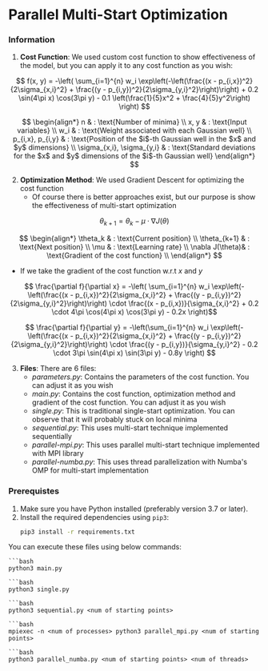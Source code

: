 # Parallel Multi-Start Optimization

### Information
1) **Cost Function**: We used custom cost function to show effectiveness of the model, but you can apply it to any cost function as you wish:

$$ f(x, y) = -\left( \sum_{i=1}^{n} w_i \exp\left(-\left(\frac{(x - p_{i,x})^2}{2\sigma_{x,i}^2} + \frac{(y - p_{i,y})^2}{2\sigma_{y,i}^2}\right)\right) + 0.2 \sin(4\pi x) \cos(3\pi y) - 0.1 \left(\frac{1}{5}x^2 + \frac{4}{5}y^2\right) \right) $$

$$ \begin{align*}
n & : \text{Number of minima} \\
x, y & : \text{Input variables} \\
w_i & : \text{Weight associated with each Gaussian well} \\
p_{i,x}, p_{i,y} & : \text{Position of the $i$-th Gaussian well in the $x$ and $y$ dimensions} \\
\sigma_{x,i}, \sigma_{y,i} & : \text{Standard deviations for the $x$ and $y$ dimensions of the $i$-th Gaussian well}
\end{align*} $$

2) **Optimization Method**: We used Gradient Descent for optimizing the cost function
    - Of course there is better approaches exist, but our purpose is show the effectiveness of multi-start optimization

$$ \theta_{k+1} = \theta_k - \mu \cdot \nabla J(\theta) $$

$$ \begin{align*}
\theta_k & : \text{Current position} \\
\theta_{k+1} & : \text{Next position} \\
\mu & : \text{Learning rate} \\
\nabla J(\theta)& : \text{Gradient of the cost function} \\
\end{align*} $$

- If we take the gradient of the cost function w.r.t _x_ and _y_

$$ \frac{\partial f}{\partial x} = -\left( \sum_{i=1}^{n} w_i \exp\left(-\left(\frac{(x - p_{i,x})^2}{2\sigma_{x,i}^2} + \frac{(y - p_{i,y})^2}{2\sigma_{y,i}^2}\right)\right) \cdot \frac{(x - p_{i,x})}{\sigma_{x,i}^2} + 0.2 \cdot 4\pi \cos(4\pi x) \cos(3\pi y) - 0.2x \right)$$

$$ \frac{\partial f}{\partial y} = -\left(\sum_{i=1}^{n} w_i \exp\left(-\left(\frac{(x - p_{i,x})^2}{2\sigma_{x,i}^2} + \frac{(y - p_{i,y})^2}{2\sigma_{y,i}^2}\right)\right) \cdot \frac{(y - p_{i,y})}{\sigma_{y,i}^2} - 0.2 \cdot 3\pi \sin(4\pi x) \sin(3\pi y) - 0.8y \right) $$

3) **Files**: There are 6 files:
    - _parameters.py_: Contains the parameters of the cost function. You can adjust it as you wish
    - _main.py_: Contains the cost function, optimization method and gradient of the cost function. You can adjust it as you wish
    - _single.py_: This is traditional single-start optimization. You can observe that it will probably stuck on local minima
    - _sequential.py_: This uses multi-start technique implemented sequentially
    - _parallel-mpi.py_: This uses parallel multi-start technique implemented with MPI library
    - _parallel-numba.py_: This uses thread parallelization with Numba's OMP for multi-start implementation

### Prerequistes
1. Make sure you have Python installed (preferably version 3.7 or later).
2. Install the required dependencies using `pip3`:
   ```bash
   pip3 install -r requirements.txt

You can execute these files using below commands:

    ```bash
    python3 main.py

    ```bash
    python3 single.py

    ```bash
    python3 sequential.py <num of starting points>

    ```bash
    mpiexec -n <num of processes> python3 parallel_mpi.py <num of starting points>

    ```bash
    python3 parallel_numba.py <num of starting points> <num of threads>



